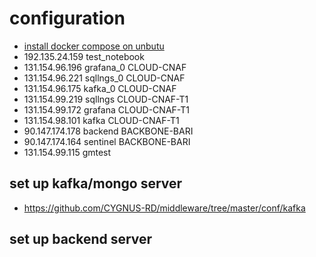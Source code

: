 # configuration
- [install docker compose on unbutu](https://docs.docker.com/engine/install/ubuntu/)
- 192.135.24.159  test_notebook    
- 131.154.96.196  grafana_0  CLOUD-CNAF
- 131.154.96.221  sqllngs_0  CLOUD-CNAF
- 131.154.96.175  kafka_0  CLOUD-CNAF
- 131.154.99.219  sqllngs CLOUD-CNAF-T1
- 131.154.99.172  grafana CLOUD-CNAF-T1
- 131.154.98.101  kafka CLOUD-CNAF-T1
- 90.147.174.178  backend  BACKBONE-BARI
- 90.147.174.164  sentinel  BACKBONE-BARI
- 131.154.99.115  gmtest
## set up kafka/mongo server 
- https://github.com/CYGNUS-RD/middleware/tree/master/conf/kafka

## set up backend server

